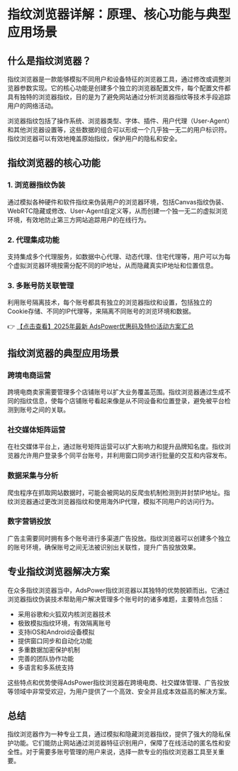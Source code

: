 # 指纹浏览器详解：原理、核心功能与典型应用场景

## 什么是指纹浏览器？

指纹浏览器是一款能够模拟不同用户和设备特征的浏览器工具，通过修改或调整浏览器参数实现。它的核心功能是创建多个独立的浏览器配置文件，每个配置文件都具有独特的浏览器指纹，目的是为了避免网站通过分析浏览器指纹等技术手段追踪用户的网络活动。

浏览器指纹包括了操作系统、浏览器类型、字体、插件、用户代理（User-Agent）和其他浏览器设置等，这些数据的组合可以形成一个几乎独一无二的用户标识符。指纹浏览器可以有效地掩盖原始指纹，保护用户的隐私和安全。

## 指纹浏览器的核心功能

### 1. 浏览器指纹伪装
通过模拟各种硬件和软件指纹来伪装用户的浏览器环境，包括Canvas指纹伪装、WebRTC隐藏或修改、User-Agent自定义等，从而创建一个独一无二的虚拟浏览环境，有效地防止第三方网站追踪用户的在线行为。

### 2. 代理集成功能
支持集成多个代理服务，如数据中心代理、动态代理、住宅代理等，用户可以为每个虚拟浏览器环境按需分配不同的IP地址，从而隐藏真实IP地址和位置信息。

### 3. 多账号防关联管理
利用账号隔离技术，每个账号都具有独立的浏览器指纹和设置，包括独立的Cookie存储、不同的IP代理等，来隔离不同账号的浏览环境和数据。

👉 [【点击查看】2025年最新 AdsPower优惠码及特价活动方案汇总](https://bit.ly/adspower_free)

## 指纹浏览器的典型应用场景

### 跨境电商运营
跨境电商卖家需要管理多个店铺账号以扩大业务覆盖范围。指纹浏览器通过生成不同的指纹信息，使每个店铺账号看起来像是从不同设备和位置登录，避免被平台检测到账号之间的关联。

### 社交媒体矩阵运营
在社交媒体平台上，通过账号矩阵运营可以扩大影响力和提升品牌知名度。指纹浏览器允许用户登录多个同平台账号，并利用窗口同步进行批量的交互和内容发布。

### 数据采集与分析
爬虫程序在抓取网站数据时，可能会被网站的反爬虫机制检测到并封禁IP地址。指纹浏览器通过更改浏览器指纹和使用海外IP代理，模拟不同用户的访问行为。

### 数字营销投放
广告主需要同时拥有多个账号进行多渠道广告投放。指纹浏览器可以创建多个独立的账号环境，确保账号之间无法被识别出关联性，提升广告投放效果。

## 专业指纹浏览器解决方案

在众多指纹浏览器当中，AdsPower指纹浏览器以其独特的优势脱颖而出。它通过浏览器指纹伪装技术帮助用户解决管理多个账号时的诸多难题，主要特点包括：

- 采用谷歌和火狐双内核浏览器技术
- 极致模拟指纹环境，有效隔离账号
- 支持iOS和Android设备模拟
- 提供窗口同步和自动化功能
- 多重数据加密保护机制
- 完善的团队协作功能
- 多语言和多系统支持

这些特点和优势使得AdsPower指纹浏览器在跨境电商、社交媒体管理、广告投放等领域中非常受欢迎，为用户提供了一个高效、安全并且成本效益高的解决方案。

## 总结

指纹浏览器作为一种专业工具，通过模拟和隐藏浏览器指纹，提供了强大的隐私保护功能。它们能防止网站通过浏览器特征识别用户，保障了在线活动的匿名性和安全性。对于需要多账号管理的用户来说，选择一款专业的指纹浏览器工具至关重要。